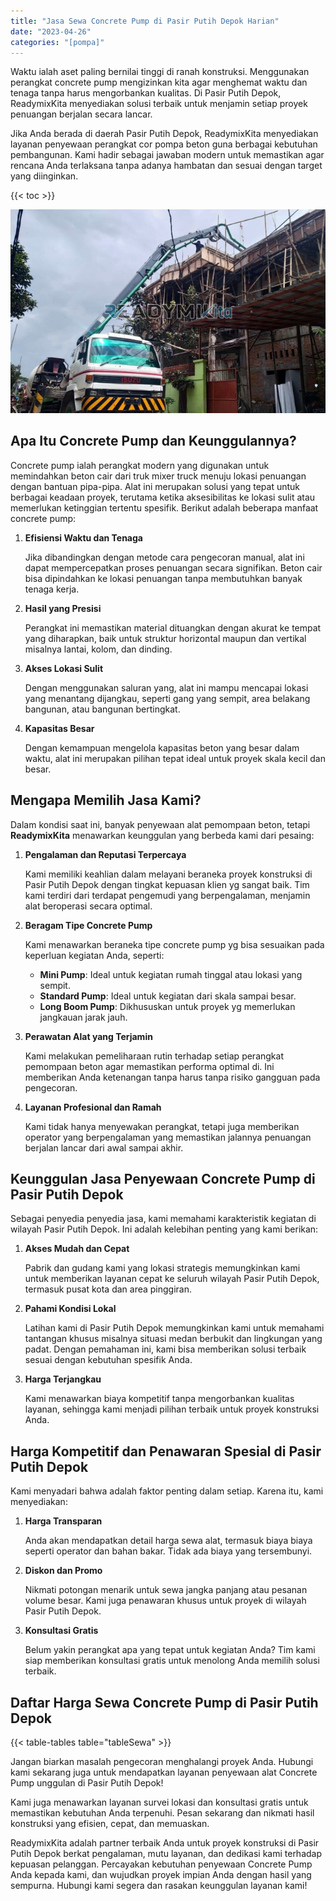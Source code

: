 ```yaml
---
title: "Jasa Sewa Concrete Pump di Pasir Putih Depok Harian"
date: "2023-04-26"
categories: "[pompa]"
---
```


Waktu ialah aset paling bernilai tinggi di ranah konstruksi. Menggunakan perangkat concrete pump mengizinkan kita agar menghemat waktu dan tenaga tanpa harus mengorbankan kualitas. Di Pasir Putih Depok, ReadymixKita menyediakan solusi terbaik untuk menjamin setiap proyek penuangan berjalan secara lancar.

Jika Anda berada di daerah Pasir Putih Depok, ReadymixKita menyediakan layanan penyewaan perangkat cor pompa beton guna berbagai kebutuhan pembangunan. Kami hadir sebagai jawaban modern untuk memastikan agar rencana Anda terlaksana tanpa adanya hambatan dan sesuai dengan target yang diinginkan.

{{< toc >}}

![Jasa Sewa Concrete Pump di Pasir Putih Depok Harian](/images/pompa/sewa-pompa-25.jpg)

## Apa Itu Concrete Pump dan Keunggulannya?

Concrete pump ialah perangkat modern yang digunakan untuk memindahkan beton cair dari truk mixer truck menuju lokasi penuangan dengan bantuan pipa-pipa. Alat ini merupakan solusi yang tepat untuk berbagai keadaan proyek, terutama ketika aksesibilitas ke lokasi sulit atau memerlukan ketinggian tertentu spesifik. Berikut adalah beberapa manfaat concrete pump:

1. **Efisiensi Waktu dan Tenaga**

   Jika dibandingkan dengan metode cara pengecoran manual, alat ini dapat mempercepatkan proses penuangan secara signifikan. Beton cair bisa dipindahkan ke lokasi penuangan tanpa membutuhkan banyak tenaga kerja.

2. **Hasil yang Presisi**

   Perangkat ini memastikan material dituangkan dengan akurat ke tempat yang diharapkan, baik untuk struktur horizontal maupun dan vertikal misalnya lantai, kolom, dan dinding.

3. **Akses Lokasi Sulit**

   Dengan menggunakan saluran yang, alat ini mampu mencapai lokasi yang menantang dijangkau, seperti gang yang sempit, area belakang bangunan, atau bangunan bertingkat.

4. **Kapasitas Besar**

   Dengan kemampuan mengelola kapasitas beton yang besar dalam waktu, alat ini merupakan pilihan tepat ideal untuk proyek skala kecil dan besar.

## Mengapa Memilih Jasa Kami?

Dalam kondisi saat ini, banyak penyewaan alat pemompaan beton, tetapi **ReadymixKita** menawarkan keunggulan yang berbeda kami dari pesaing:

1. **Pengalaman dan Reputasi Terpercaya**

   Kami memiliki keahlian dalam melayani beraneka proyek konstruksi di Pasir Putih Depok dengan tingkat kepuasan klien yg sangat baik. Tim kami terdiri dari terdapat pengemudi yang berpengalaman, menjamin alat beroperasi secara optimal.

2. **Beragam Tipe Concrete Pump**

   Kami menawarkan beraneka tipe concrete pump yg bisa sesuaikan pada keperluan kegiatan Anda, seperti:
   - **Mini Pump**: Ideal untuk kegiatan rumah tinggal atau lokasi yang sempit.
   - **Standard Pump**: Ideal untuk kegiatan dari skala sampai besar.
   - **Long Boom Pump**: Dikhususkan untuk proyek yg memerlukan jangkauan jarak jauh.

3. **Perawatan Alat yang Terjamin**

   Kami melakukan pemeliharaan rutin terhadap setiap perangkat pemompaan beton agar memastikan performa optimal di. Ini memberikan Anda ketenangan tanpa harus tanpa risiko gangguan pada pengecoran.

4. **Layanan Profesional dan Ramah**

   Kami tidak hanya menyewakan perangkat, tetapi juga memberikan operator yang berpengalaman yang memastikan jalannya penuangan berjalan lancar dari awal sampai akhir.

## Keunggulan Jasa Penyewaan Concrete Pump di Pasir Putih Depok

Sebagai penyedia penyedia jasa, kami memahami karakteristik kegiatan di wilayah Pasir Putih Depok. Ini adalah kelebihan penting yang kami berikan:

1. **Akses Mudah dan Cepat**

   Pabrik dan gudang kami yang lokasi strategis memungkinkan kami untuk memberikan layanan cepat ke seluruh wilayah Pasir Putih Depok, termasuk pusat kota dan area pinggiran.

2. **Pahami Kondisi Lokal**

   Latihan kami di Pasir Putih Depok memungkinkan kami untuk memahami tantangan khusus misalnya situasi medan berbukit dan lingkungan yang padat. Dengan pemahaman ini, kami bisa memberikan solusi terbaik sesuai dengan kebutuhan spesifik Anda.

3. **Harga Terjangkau**

   Kami menawarkan biaya kompetitif tanpa mengorbankan kualitas layanan, sehingga kami menjadi pilihan terbaik untuk proyek konstruksi Anda.

## Harga Kompetitif dan Penawaran Spesial di Pasir Putih Depok

Kami menyadari bahwa adalah faktor penting dalam setiap. Karena itu, kami menyediakan:

1. **Harga Transparan**

   Anda akan mendapatkan detail harga sewa alat, termasuk biaya biaya seperti operator dan bahan bakar. Tidak ada biaya yang tersembunyi.

2. **Diskon dan Promo**

   Nikmati potongan menarik untuk sewa jangka panjang atau pesanan volume besar. Kami juga penawaran khusus untuk proyek di wilayah Pasir Putih Depok.

3. **Konsultasi Gratis**

   Belum yakin perangkat apa yang tepat untuk kegiatan Anda? Tim kami siap memberikan konsultasi gratis untuk menolong Anda memilih solusi terbaik.

## Daftar Harga Sewa Concrete Pump di Pasir Putih Depok

{{< table-tables table="tableSewa" >}}

Jangan biarkan masalah pengecoran menghalangi proyek Anda. Hubungi kami sekarang juga untuk mendapatkan layanan penyewaan alat Concrete Pump unggulan di Pasir Putih Depok!

Kami juga menawarkan layanan survei lokasi dan konsultasi gratis untuk memastikan kebutuhan Anda terpenuhi. Pesan sekarang dan nikmati hasil konstruksi yang efisien, cepat, dan memuaskan.

ReadymixKita adalah partner terbaik Anda untuk proyek konstruksi di Pasir Putih Depok berkat pengalaman, mutu layanan, dan dedikasi kami terhadap kepuasan pelanggan. Percayakan kebutuhan penyewaan Concrete Pump Anda kepada kami, dan wujudkan proyek impian Anda dengan hasil yang sempurna. Hubungi kami segera dan rasakan keunggulan layanan kami!